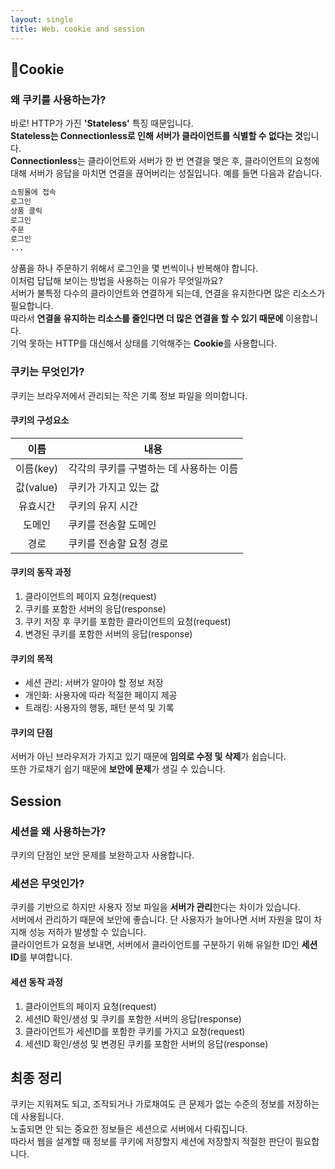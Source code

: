 ```yaml
---
layout: single
title: Web. cookie and session
---
```

## 🍪Cookie
### 왜 쿠키를 사용하는가?
바로! HTTP가 가진 **'Stateless'** 특징 때문입니다.    
**Stateless는 Connectionless로 인해 서버가 클라이언트를 식별할 수 없다는 것**입니다.  
**Connectionless**는 클라이언트와 서버가 한 번 연결을 맺은 후, 클라이언트의 요청에 대해 서버가 응답을 마치면 연결을 끊어버리는 성질입니다.
예를 들면 다음과 같습니다.
```md
쇼핑몰에 접속
로그인
상품 클릭
로그인
주문
로그인
...
```
상품을 하나 주문하기 위해서 로그인을 몇 번씩이나 반복해야 합니다.  
이처럼 답답해 보이는 방법을 사용하는 이유가 무엇일까요?  
서버가 불특정 다수의 클라이언트와 연결하게 되는데, 연결을 유지한다면 많은 리소스가 필요합니다.   
따라서 **연결을 유지하는 리소스를 줄인다면 더 많은 연결을 할 수 있기 때문에** 이용합니다.  
기억 못하는 HTTP를 대신해서 상태를 기억해주는 **Cookie**를 사용합니다.  
### 쿠키는 무엇인가?
쿠키는 브라우저에서 관리되는 작은 기록 정보 파일을 의미합니다.  
#### 쿠키의 구성요소
|이름|내용|
|:---:|---|
|이름(key)|각각의 쿠키를 구별하는 데 사용하는 이름|
|값(value)|쿠키가 가지고 있는 값|
|유효시간|쿠키의 유지 시간|
|도메인|쿠키를 전송할 도메인|
|경로|쿠키를 전송할 요청 경로|
#### 쿠키의 동작 과정
1. 클라이언트의 페이지 요청(request)
2. 쿠키를 포함한 서버의 응답(response)
3. 쿠키 저장 후 쿠키를 포함한 클라이언트의 요청(request)
4. 변경된 쿠키를 포함한 서버의 응답(response)
#### 쿠키의 목적
- 세션 관리: 서버가 알아야 할 정보 저장
- 개인화: 사용자에 따라 적절한 페이지 제공
- 트래킹: 사용자의 행동, 패턴 분석 및 기록
#### 쿠키의 단점
서버가 아닌 브라우저가 가지고 있기 때문에 **임의로 수정 및 삭제**가 쉽습니다.  
또한 가로채기 쉽기 때문에 **보안에 문제**가 생길 수 있습니다.
## Session
### 세션을 왜 사용하는가?
쿠키의 단점인 보안 문제를 보완하고자 사용합니다.
### 세션은 무엇인가?
쿠키를 기반으로 하지만 사용자 정보 파일을 **서버가 관리**한다는 차이가 있습니다.  
서버에서 관리하기 때문에 보안에 좋습니다.
단 사용자가 늘어나면 서버 자원을 많이 차지해 성능 저하가 발생할 수 있습니다.  
클라이언트가 요청을 보내면, 서버에서 클라이언트를 구분하기 위해 유일한 ID인 **세션ID**를 부여합니다.
#### 세션 동작 과정
1. 클라이언트의 페이지 요청(request)
2. 세션ID 확인/생성 및 쿠키를 포함한 서버의 응답(response)
3. 클라이언트가 세션ID를 포함한 쿠키를 가지고 요청(request)
4. 세션ID 확인/생성 및 변경된 쿠키를 포함한 서버의 응답(response)
## 최종 정리
쿠키는 지워져도 되고, 조작되거나 가로채여도 큰 문제가 없는 수준의 정보를 저장하는 데 사용됩니다.  
노출되면 안 되는 중요한 정보들은 세션으로 서버에서 다뤄집니다.  
따라서 웹을 설계할 때 정보를 쿠키에 저장할지 세션에 저장할지 적절한 판단이 필요합니다.
